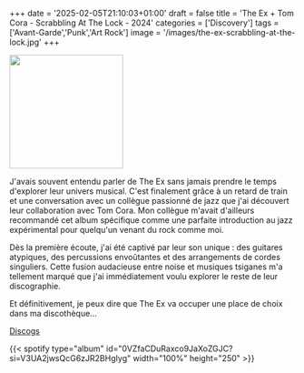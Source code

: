+++
date = '2025-02-05T21:10:03+01:00'
draft = false
title = 'The Ex + Tom Cora - Scrabbling At The Lock - 2024'
categories = ['Discovery']
tags = ['Avant-Garde','Punk','Art Rock']
image = '/images/the-ex-scrabbling-at-the-lock.jpg'
+++

<img src="/images/the-ex-scrabbling-at-the-lock.jpg" width="200"/>

J'avais souvent entendu parler de The Ex sans jamais prendre le temps d'explorer leur univers musical. C'est finalement grâce à un retard de train et une conversation avec un collègue passionné de jazz que j'ai découvert leur collaboration avec Tom Cora. Mon collègue m'avait d'ailleurs recommandé cet album spécifique comme une parfaite introduction au jazz expérimental pour quelqu'un venant du rock comme moi.

Dès la première écoute, j'ai été captivé par leur son unique : des guitares atypiques, des percussions envoûtantes et des arrangements de cordes singuliers. Cette fusion audacieuse entre noise et musiques tsiganes m'a tellement marqué que j'ai immédiatement voulu explorer le reste de leur discographie.

Et définitivement, je peux dire que The Ex va occuper une place de choix dans ma discothèque...

[Discogs](https://www.discogs.com/fr/master/19802-The-Ex-Tom-Cora-Scrabbling-At-The-Lock)

{{< spotify type="album" id="0VZfaCDuRaxco9JaXoZGJC?si=V3UA2jwsQcG6zJR2BHgIyg" width="100%" height="250" >}}
